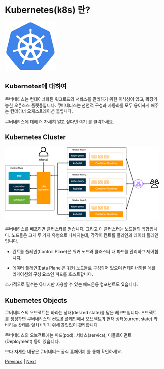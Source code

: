 # Kubernetes(k8s) 란?

![](../images/k8s_logo.png)

## Kubernetes에 대하여
쿠버네티스는 컨테이너화된 워크로드와 서비스를 관리하기 위한 이식성이 있고, 확장가능한 오픈소스 플랫폼입니다. 쿠버네티스는 선언적 구성과 자동화를 모두 용이하게 해주는 컨테이너 오케스트레이션 툴입니다.

쿠버네티스에 대해 더 자세히 알고 싶다면 여기  를 클릭하세요.

## Kubernetes Cluster

![](../images/k8s_component.png)

쿠버네티스를 배포하면 클러스터를 얻습니다. 그리고 이 클러스터는 노드들의 집합입니다. 노드들은 크게 두 가지 유형으로 나눠지는데, 각각이 컨트롤 플레인과 데이터 플레인입니다.

- 컨트롤 플레인(Control Plane)은 워커 노드와 클러스터 내 파드를 관리하고 제어합니다.

- 데이터 플레인(Data Plane)은 워커 노드들로 구성되어 있으며 컨테이너화된 애플리케이션의 구성 요소인 파드를 호스트합니다.

추가적으로 필수는 아니지만 사용할 수 있는 애드온용 컴포넌트도 있습니다.

## Kubernetes Objects
쿠버네티스의 오브젝트는 바라는 상태(desired state)를 담은 레코드입니다. 오브젝트를 생성하면 쿠버네티스의 컨트롤 플레인에서 오브젝트의 현재 상태(current state) 와 바라는 상태를 일치시키기 위해 끊임없이 관리합니다.

쿠버네티스의 오브젝트에는 파드(pod), 서비스(service), 디플로이먼트(Deployment) 등이 있습니다.

보다 자세한 내용은 쿠버네티스 공식 홈페이지 를 통해 확인하세요.

[Previous](./10-intro.md) | [Next](./200-eks.md)